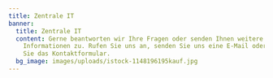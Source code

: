 ```yaml
---
title: Zentrale IT
banner:
  title: Zentrale IT
  content: Gerne beantworten wir Ihre Fragen oder senden Ihnen weitere
    Informationen zu. Rufen Sie uns an, senden Sie uns eine E-Mail oder nutzen
    Sie das Kontaktformular.
  bg_image: images/uploads/istock-1148196195kauf.jpg
---
```

